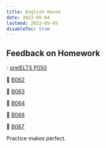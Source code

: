 ```yaml
---
title: English House
date: 2022-05-04
lastmod: 2022-05-05
disableToc: true
---
```


## Feedback on Homework

💧 [preIELTS P050](https://www.notion.so/quangnd/preIELTS-P050-875d11c514f94e478fab42609b9844c5)

🌱 [B062](https://www.notion.so/quangnd/B062-10a4aff3c7874002a548fc3b04322e3c)

🌱 [B063](https://www.notion.so/quangnd/B063-112418c2728f4ba1b3c8654f9620662d)

🌱 [B064](https://quangnd.notion.site/B064-004cfdfb7b414d77a265579cc9d13108)

🌱 [B066](https://www.notion.so/quangnd/B066-5678ea64e8594a00a6cf48862ab2dd7e)

🌱 [B067](https://www.notion.so/quangnd/B067-890fb1b501964701a7ba024d59f91072)

<div class="wrapper">
  <div class="typing-effect">
    Practice makes perfect.
  </div>
</div>

